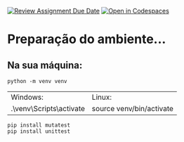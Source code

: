 [![Review Assignment Due Date](https://classroom.github.com/assets/deadline-readme-button-22041afd0340ce965d47ae6ef1cefeee28c7c493a6346c4f15d667ab976d596c.svg)](https://classroom.github.com/a/YdB--sMv)
[![Open in Codespaces](https://classroom.github.com/assets/launch-codespace-2972f46106e565e64193e422d61a12cf1da4916b45550586e14ef0a7c637dd04.svg)](https://classroom.github.com/open-in-codespaces?assignment_repo_id=15496233)

# Preparação do ambiente...  

## Na sua máquina: 
```
python -m venv venv
```

| | |    
| --- | --- |
| Windows: | Linux: |    
| .\venv\Scripts\activate | source venv/bin/activate |     

```
pip install mutatest
pip install unittest
```